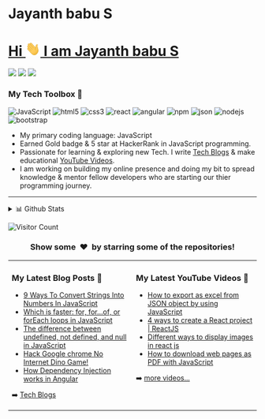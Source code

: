 # Jayanth babu S
# [Hi <img src="https://raw.githubusercontent.com/ABSphreak/ABSphreak/master/gifs/Hi.gif" width="30px"> I am Jayanth babu S](https://www.linkedin.com/in/jayanth-babu-somineni-b484ab12a/)

[<img height="30" src = "https://img.shields.io/badge/Youtube-%23E4405F.svg?&style=for-the-badge&logo=Youtube&logoColor=white">][Youtube] 
[<img height="30" src="https://img.shields.io/badge/linkedin-blue.svg?&style=for-the-badge&logo=linkedin&logoColor=white" />][LinkedIn]
[<img height="30" src="https://img.shields.io/github/followers/jayanthbabu123?style=social" />][Github]

### My Tech Toolbox 🧰

<p align="left">
<img src="https://img.icons8.com/color/48/000000/javascript.png" alt="JavaScript" height="60" /> <img src="https://upload.wikimedia.org/wikipedia/commons/thumb/6/61/HTML5_logo_and_wordmark.svg/512px-HTML5_logo_and_wordmark.svg.png" alt="html5" height="40"/>   <img src="https://upload.wikimedia.org/wikipedia/commons/thumb/d/d5/CSS3_logo_and_wordmark.svg/1200px-CSS3_logo_and_wordmark.svg.png" alt="css3" height="40"/>  <img src="https://img.icons8.com/cute-clipart/64/000000/react-native.png" alt="react" height="40" /> <img src="https://img.icons8.com/color/50/000000/angularjs.png"/ alt="angular" height="40"> <img src="https://img.icons8.com/color/48/000000/npm.png" alt="npm" height="40"> <img src="https://img.icons8.com/nolan/64/json.png" alt="json" height="40" /> <img src="https://img.icons8.com/color/48/000000/nodejs.png" alt="nodejs" height="40" />   <img src="https://img.icons8.com/color/48/000000/bootstrap.png" alt="bootstrap" height="40"/>
</p>

 
* My primary coding language: JavaScript
* Earned Gold badge & 5 star at HackerRank in JavaScript programming.
* Passionate for learning & exploring new Tech. I write [Tech Blogs](https://medium.com/@jsomineni) & make educational [YouTube Videos](https://www.youtube.com/channel/UCNVKOc0Ya-MVHElzxT7htxw).
* I am working on building my online presence and doing my bit to spread knowledge & mentor fellow developers who are starting our thier programming journey.
<!--* 🏠 Hogwarts House: Griffindor-->
<!--* If you play Call of Duty- add me: Blackhood@00-->
<!--* I am currently learning Docker-->
<!--* I’m currently working on my portfolio. -->
<!-- * Ask me about anything, I'll be happy to help.-->
<!-- -->
<!--* I'm looking to collaborate on Open source project for Hacktoberfest-->

---

<table><tr><td valign="top" width="50%">

### My Latest Blog Posts 🌱
<!-- BLOG-POST-LIST:START -->
- [9 Ways To Convert Strings Into Numbers In JavaScript](https://javascript.plainenglish.io/9-ways-to-convert-strings-into-numbers-in-javascript-111d0431edb5)
- [Which is faster: for, for…of, or forEach loops in JavaScript](https://levelup.gitconnected.com/which-is-faster-for-for-of-foreach-loops-in-javascript-18dbd9ffbca9)
- [The difference between undefined, not defined, and null in JavaScript](https://levelup.gitconnected.com/difference-between-undefined-and-not-defined-and-null-in-javascript-adfe38b3d2d)
- [Hack Google chrome No Internet Dino Game!](https://ayushirawat.com/hack-google-chrome-no-internet-dino-game)
- [How Dependency Injection works in Angular](https://levelup.gitconnected.com/how-does-dependency-injection-work-in-angular-6f398963de4c)
<!-- BLOG-POST-LIST:END -->
➡️ [Tech Blogs](https://medium.com/@jsomineni)
</td>
<td valign="top" width="50%">

### My Latest YouTube Videos 🌱
<!-- YOUTUBE:START -->
- [How to export as excel from JSON object by using JavaScript  ](https://youtu.be/AaN9riXBMTw)
- [4 ways to create a React project | ReactJS](https://www.youtube.com/watch?v=goWJOZbqIbo)
- [Different ways to display images in react js ](https://www.youtube.com/watch?v=a6gsciTV0r0)
- [How to download web pages as PDF with JavaScript](https://www.youtube.com/watch?v=DcN-AL6lXaY)
<!-- YOUTUBE:END -->
➡️ [more videos...](https://www.youtube.com/channel/UCNVKOc0Ya-MVHElzxT7htxw)
</td>

 <details>
<summary>📊 Github Stats</summary>

<p align="center"> <img src="https://github-readme-stats.vercel.app/api?username=ayushi7rawat&show_icons=true&theme=gotham" alt="Ayushi Rawat | Stats" />

</details>


 ![Visitor Count](https://profile-counter.glitch.me/{jayanthbabu123}/count.svg)

[youtube]: https://www.youtube.com/channel/UCNVKOc0Ya-MVHElzxT7htxw
[linkedin]: https://www.linkedin.com/in/jayanth-babu-somineni-b484ab12a/
[Medium]: https://medium.com/@jsomineni
[Github]: https://github.com/jayanthbabu123
[Tech Blogs]: https://medium.com/@jsomineni

<h3 align="center">Show some &nbsp;❤️&nbsp; by starring some of the repositories!</h3>
